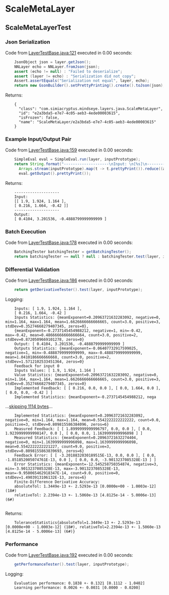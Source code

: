 # ScaleMetaLayer
## ScaleMetaLayerTest
### Json Serialization
Code from [LayerTestBase.java:121](../../../../../../../src/test/java/com/simiacryptus/mindseye/layers/LayerTestBase.java#L121) executed in 0.00 seconds: 
```java
    JsonObject json = layer.getJson();
    NNLayer echo = NNLayer.fromJson(json);
    assert (echo != null) : "Failed to deserialize";
    assert (layer != echo) : "Serialization did not copy";
    Assert.assertEquals("Serialization not equal", layer, echo);
    return new GsonBuilder().setPrettyPrinting().create().toJson(json);
```

Returns: 

```
    {
      "class": "com.simiacryptus.mindseye.layers.java.ScaleMetaLayer",
      "id": "e2a3bda5-e7e7-4c05-aeb3-4ede00003615",
      "isFrozen": false,
      "name": "ScaleMetaLayer/e2a3bda5-e7e7-4c05-aeb3-4ede00003615"
    }
```



### Example Input/Output Pair
Code from [LayerTestBase.java:159](../../../../../../../src/test/java/com/simiacryptus/mindseye/layers/LayerTestBase.java#L159) executed in 0.00 seconds: 
```java
    SimpleEval eval = SimpleEval.run(layer, inputPrototype);
    return String.format("--------------------\nInput: \n[%s]\n--------------------\nOutput: \n%s",
      Arrays.stream(inputPrototype).map(t -> t.prettyPrint()).reduce((a, b) -> a + ",\n" + b).get(),
      eval.getOutput().prettyPrint());
```

Returns: 

```
    --------------------
    Input: 
    [[ 1.9, 1.924, 1.164 ],
    [ 0.216, 1.664, -0.42 ]]
    --------------------
    Output: 
    [ 0.4104, 3.201536, -0.4888799999999999 ]
```



### Batch Execution
Code from [LayerTestBase.java:178](../../../../../../../src/test/java/com/simiacryptus/mindseye/layers/LayerTestBase.java#L178) executed in 0.00 seconds: 
```java
    BatchingTester batchingTester = getBatchingTester();
    return batchingTester == null ? null : batchingTester.test(layer, inputPrototype);
```

### Differential Validation
Code from [LayerTestBase.java:186](../../../../../../../src/test/java/com/simiacryptus/mindseye/layers/LayerTestBase.java#L186) executed in 0.00 seconds: 
```java
    return getDerivativeTester().test(layer, inputPrototype);
```
Logging: 
```
    Inputs: [ 1.9, 1.924, 1.164 ],
    [ 0.216, 1.664, -0.42 ]
    Inputs Statistics: {meanExponent=0.20963721632283092, negative=0, min=1.164, max=1.164, mean=1.6626666666666665, count=3.0, positive=3, stdDev=0.35274668279407345, zeros=0},
    {meanExponent=-0.2737145454988212, negative=1, min=-0.42, max=-0.42, mean=0.48666666666666664, count=3.0, positive=2, stdDev=0.8720509669101278, zeros=0}
    Output: [ 0.4104, 3.201536, -0.4888799999999999 ]
    Outputs Statistics: {meanExponent=-0.06407732917599025, negative=1, min=-0.4888799999999999, max=-0.4888799999999999, mean=1.0410186666666668, count=3.0, positive=2, stdDev=1.5712102533451364, zeros=0}
    Feedback for input 0
    Inputs Values: [ 1.9, 1.924, 1.164 ]
    Value Statistics: {meanExponent=0.20963721632283092, negative=0, min=1.164, max=1.164, mean=1.6626666666666665, count=3.0, positive=3, stdDev=0.35274668279407345, zeros=0}
    Implemented Feedback: [ [ 0.216, 0.0, 0.0 ], [ 0.0, 1.664, 0.0 ], [ 0.0, 0.0, -0.42 ] ]
    Implemented Statistics: {meanExponent=-0.2737145454988212, nega
```
...[skipping 1114 bytes](etc/83.txt)...
```
    Implemented Statistics: {meanExponent=0.20963721632283092, negative=0, min=1.164, max=1.164, mean=0.5542222222222222, count=9.0, positive=3, stdDev=0.809815586384096, zeros=6}
    Measured Feedback: [ [ 1.8999999999996797, 0.0, 0.0 ], [ 0.0, 1.9239999999998147, 0.0 ], [ 0.0, 0.0, 1.1639999999996098 ] ]
    Measured Statistics: {meanExponent=0.20963721632274404, negative=0, min=1.1639999999996098, max=1.1639999999996098, mean=0.5542222222221227, count=9.0, positive=3, stdDev=0.8098155863839693, zeros=6}
    Feedback Error: [ [ -3.2018832030189515E-13, 0.0, 0.0 ], [ 0.0, -1.851852005074761E-13, 0.0 ], [ 0.0, 0.0, -3.9013237085328E-13 ] ]
    Error Statistics: {meanExponent=-12.545258750354874, negative=3, min=-3.9013237085328E-13, max=-3.9013237085328E-13, mean=-9.950065462918347E-14, count=9.0, positive=0, stdDev=1.4903913106132E-13, zeros=6}
    Finite-Difference Derivative Accuracy:
    absoluteTol: 1.3449e-13 +- 2.5293e-13 [0.0000e+00 - 1.0003e-12] (18#)
    relativeTol: 2.2394e-13 +- 1.5060e-13 [4.8125e-14 - 5.0006e-13] (6#)
    
```

Returns: 

```
    ToleranceStatistics{absoluteTol=1.3449e-13 +- 2.5293e-13 [0.0000e+00 - 1.0003e-12] (18#), relativeTol=2.2394e-13 +- 1.5060e-13 [4.8125e-14 - 5.0006e-13] (6#)}
```



### Performance
Code from [LayerTestBase.java:192](../../../../../../../src/test/java/com/simiacryptus/mindseye/layers/LayerTestBase.java#L192) executed in 0.00 seconds: 
```java
    getPerformanceTester().test(layer, inputPrototype);
```
Logging: 
```
    Evaluation performance: 0.1838 +- 0.1321 [0.1112 - 1.0402]
    Learning performance: 0.0026 +- 0.0031 [0.0000 - 0.0200]
    
```

